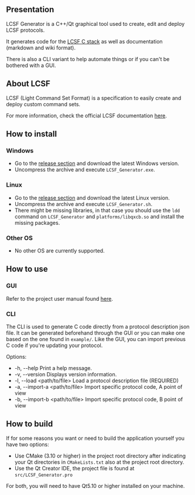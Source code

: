 ## Presentation

LCSF Generator is a C++/Qt graphical tool used to create, edit and deploy LCSF protocols.

It generates code for the [LCSF C stack](https://github.com/jean-roland/LCSF_C_Stack) as well as documentation (markdown and wiki format).

There is also a CLI variant to help automate things or if you can't be bothered with a GUI.

## About LCSF

LCSF (Light Command Set Format) is a specification to easily create and deploy custom command sets.

For more information, check the official LCSF documentation [here](https://jean-roland.github.io/LCSF_Doc/).

## How to install

### Windows
* Go to the [release section](https://github.com/jean-roland/LCSF_Generator/releases) and download the latest Windows version.
* Uncompress the archive and execute `LCSF_Generator.exe`.

### Linux
* Go to the [release section](https://github.com/jean-roland/LCSF_Generator/releases) and download the latest Linux version.
* Uncompress the archive and execute `LCSF_Generator.sh`.
* There might be missing libraries, in that case you should use the `ldd` command on `LCSF_Generator` and `platforms/libqxcb.so` and install the missing packages.

### Other OS
* No other OS are currently supported.

## How to use

### GUI
Refer to the project user manual found [here](https://jean-roland.github.io/LCSF_Generator/).

### CLI
The CLI is used to generate C code directly from a protocol description json file.
It can be generated beforehand through the GUI or you can make one based on the one found in `example/`.
Like the GUI, you can import previous C code if you're updating your protocol.

Options:
* -h, --help     Print a help message.
* -v, --version     Displays version information.
* -l, --load <path/to/file>     Load a protocol description file (REQUIRED)
* -a, --import-a <path/to/file>     Import specific protocol code, A point of view
* -b, --import-b <path/to/file>     Import specific protocol code, B point of view

## How to build

If for some reasons you want or need to build the application yourself you have two options:
* Use CMake (3.10 or higher) in the project root directory after indicating your Qt directories in `CMakeLists.txt` also at the project root directory.
* Use the Qt Creator IDE, the project file is found at `src/LCSF_Generator.pro`

For both, you will need to have Qt5.10 or higher installed on your machine.
